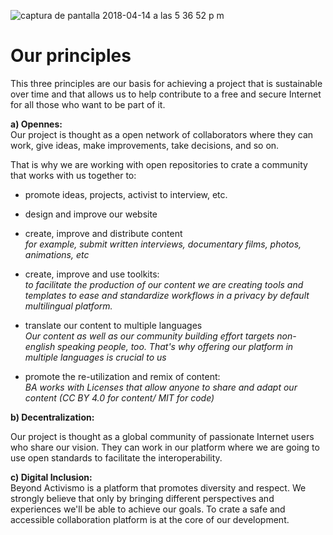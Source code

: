 ![captura de pantalla 2018-04-14 a las 5 36 52 p m](https://user-images.githubusercontent.com/32823481/38769888-7f244cea-400a-11e8-80a7-293dc415c086.png)  

# Our principles

This three principles are our basis for achieving a project that is sustainable over time and that allows us to help contribute to a free and secure Internet for all those who want to be part of it.

__a) Opennes:__  
Our project is thought as a open network of collaborators where they can work, give ideas, make improvements, take decisions, and so on.

That is why we are working with open repositories to crate a community that works with us together to:

- promote ideas, projects, activist to interview, etc.  

- design and improve our website

- create, improve and distribute content  
_for example, submit written interviews, documentary films, photos, animations, etc_

- create, improve and use toolkits:  
_to facilitate the production of our content  we are creating tools and templates to ease and standardize workflows in a privacy by default multilingual platform._

- translate our content to multiple languages  
_Our content as well as our community building effort targets non-english speaking people, too. That's why offering our platform in multiple languages is crucial to us_

- promote the re-utilization and remix of content:  
_BA works with Licenses that allow anyone to share and adapt our content (CC BY 4.0 for content/ MIT for code)_

__b) Decentralization:__  

Our project is thought as a global community of passionate Internet users who share our vision. They can work in our platform where we are going to use open standards to facilitate the interoperability. 

__c) Digital Inclusion:__  
Beyond Activismo is a platform that promotes diversity and respect. We strongly believe that only by bringing different perspectives and experiences we'll be able to achieve our goals. To crate a safe and accessible collaboration platform is at the core of our development.  
